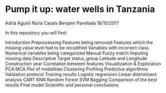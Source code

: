 # Pump it up: water wells in Tanzania
Adrià Aguiló
Núria Casals
Benjamí Parellada
18/10/2017

In this repository you will find:

Introduction
Preprocessing
  Features being removed
  Features which the missing value level had to be recodified
  Variables with incorrect class
  Numerical variables being categorized
  Manual Fuzzy match
  Imputing missing data
  Descriptive
    Target status_group 
    Latitude and Longitude
    Construction year
    Correlation between features
Visualitzation & Exploration
  PCA
  MCA
    Plot of modalities
  Clustering
  Profiling
Predictive algorithms
  Validation protocol
  Training results
    Logistic regression
    Linear distriminant analysis
    CART
    KNN
    Random Forest
    SVM
    Bagging
Comparison of the best results
Final model
Scientific and personal conclusions
